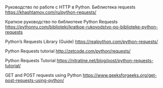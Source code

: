 Руководство по работе с HTTP в Python. Библиотека requests
https://khashtamov.com/ru/python-requests/

Краткое руководство по библиотеке Python Requests
https://pythonru.com/biblioteki/kratkoe-rukovodstvo-po-biblioteke-python-requests

Python’s Requests Library (Guide)
https://realpython.com/python-requests/

Python Requests tutorial
http://zetcode.com/python/requests/

Python Requests Tutorial
https://nitratine.net/blog/post/python-requests-tutorial/

GET and POST requests using Python
https://www.geeksforgeeks.org/get-post-requests-using-python/